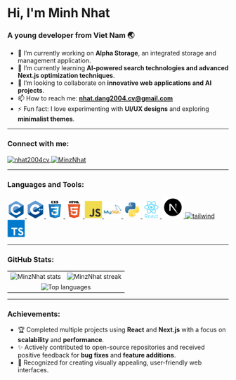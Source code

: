<h1 align="left">Hi, I'm Minh Nhat</h1>
<h3 align="left">A young developer from Viet Nam 🌏</h3>

- 🔭 I’m currently working on **Alpha Storage**, an integrated storage and management application.  
- 🌱 I’m currently learning **AI-powered search technologies and advanced Next.js optimization techniques**.  
- 👯 I’m looking to collaborate on **innovative web applications and AI projects**.  
- 📫 How to reach me: **nhat.dang2004.cv@gmail.com**  
- ⚡ Fun fact: I love experimenting with **UI/UX designs** and exploring **minimalist themes**.  

---

<h3 align="left">Connect with me:</h3>
<p align="left">
<a href="https://linkedin.com/in/nhat2004cv/" target="blank">
  <img align="center" src="https://raw.githubusercontent.com/rahuldkjain/github-profile-readme-generator/master/src/images/icons/Social/linked-in-alt.svg" alt="nhat2004cv" height="30" width="40" />
</a>
<a href="https://github.com/MinzNhat" target="blank">
  <img align="center" src="https://raw.githubusercontent.com/rahuldkjain/github-profile-readme-generator/master/src/images/icons/Social/github.svg" alt="MinzNhat" height="30" width="40" />
</a>
</p>

---

<h3 align="left">Languages and Tools:</h3>
<p align="left">
  <a href="https://www.cprogramming.com/" target="_blank" rel="noreferrer"> 
    <img src="https://raw.githubusercontent.com/devicons/devicon/master/icons/c/c-original.svg" alt="c" width="40" height="40"/> 
  </a> 
  <a href="https://www.w3schools.com/cpp/" target="_blank" rel="noreferrer"> 
    <img src="https://raw.githubusercontent.com/devicons/devicon/master/icons/cplusplus/cplusplus-original.svg" alt="cplusplus" width="40" height="40"/> 
  </a> 
  <a href="https://www.w3schools.com/css/" target="_blank" rel="noreferrer"> 
    <img src="https://raw.githubusercontent.com/devicons/devicon/master/icons/css3/css3-original-wordmark.svg" alt="css3" width="40" height="40"/> 
  </a> 
  <a href="https://www.w3.org/html/" target="_blank" rel="noreferrer"> 
    <img src="https://raw.githubusercontent.com/devicons/devicon/master/icons/html5/html5-original-wordmark.svg" alt="html5" width="40" height="40"/> 
  </a> 
  <a href="https://developer.mozilla.org/en-US/docs/Web/JavaScript" target="_blank" rel="noreferrer"> 
    <img src="https://raw.githubusercontent.com/devicons/devicon/master/icons/javascript/javascript-original.svg" alt="javascript" width="40" height="40"/> 
  </a> 
  <a href="https://www.mysql.com/" target="_blank" rel="noreferrer"> 
    <img src="https://raw.githubusercontent.com/devicons/devicon/master/icons/mysql/mysql-original-wordmark.svg" alt="mysql" width="40" height="40"/> 
  </a> 
  <a href="https://www.python.org" target="_blank" rel="noreferrer"> 
    <img src="https://raw.githubusercontent.com/devicons/devicon/master/icons/python/python-original.svg" alt="python" width="40" height="40"/> 
  </a> 
  <a href="https://reactjs.org/" target="_blank" rel="noreferrer"> 
    <img src="https://raw.githubusercontent.com/devicons/devicon/master/icons/react/react-original-wordmark.svg" alt="react" width="40" height="40"/> 
  </a> 
  <a href="https://nextjs.org/" target="_blank" rel="noreferrer"> 
    <img src="https://raw.githubusercontent.com/devicons/devicon/master/icons/nextjs/nextjs-original.svg" alt="nextjs" width="40" height="40" style="background-color:white; padding:5px;" />
  </a> 
  <a href="https://tailwindcss.com/" target="_blank" rel="noreferrer"> 
    <img src="https://www.vectorlogo.zone/logos/tailwindcss/tailwindcss-icon.svg" alt="tailwind" width="40" height="40"/> 
  </a> 
  <a href="https://www.typescriptlang.org/" target="_blank" rel="noreferrer"> 
    <img src="https://raw.githubusercontent.com/devicons/devicon/master/icons/typescript/typescript-original.svg" alt="typescript" width="40" height="40"/> 
  </a> 
</p>

---

<h3 align="left">GitHub Stats:</h3>
<table align="center">
  <tr>
    <td>
      <img align="center" src="https://github-readme-stats.vercel.app/api?username=MinzNhat&show_icons=true&locale=en&theme=radical" alt="MinzNhat stats" width="400" />
    </td>
    <td>
      <img align="center" src="https://github-readme-streak-stats.herokuapp.com/?user=MinzNhat&theme=radical" alt="MinzNhat streak" width="400" />
    </td>
  </tr>
  <tr>
    <td colspan="2" align="center">
      <img align="center" src="https://github-readme-stats.vercel.app/api/top-langs/?username=MinzNhat&layout=compact&theme=radical" alt="Top languages" width="800" />
    </td>
  </tr>
</table>

---

<h3 align="left">Achievements:</h3>
<ul>
  <li>🏆 Completed multiple projects using <strong>React</strong> and <strong>Next.js</strong> with a focus on <strong>scalability</strong> and <strong>performance</strong>.</li>
  <li>✨ Actively contributed to open-source repositories and received positive feedback for <strong>bug fixes</strong> and <strong>feature additions</strong>.</li>
  <li>🌟 Recognized for creating visually appealing, user-friendly web interfaces.</li>
</ul>